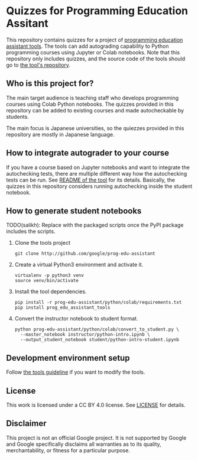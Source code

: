 # Quizzes for Programming Education Assitant

This repository contains quizzes for a project of
[programming education assistant tools](https://github.com/google/prog-edu-assistant).
The tools can add autograding capability to Python programming courses using
Jupyter or Colab notebooks.  Note that this repository only includes quizzes,
and the source code of the tools should go to
[the tool's repository](https://github.com/google/prog-edu-assistant).

## Who is this project for?

The main target audience is teaching staff who develops programming courses
using Colab Python notebooks. The quizzes provided in this repository
can be added to existing courses and made autocheckable by students.

The main focus is Japanese universities, so the quiezzes provided
in this repository are mostly in Japanese language.

## How to integrate autograder to your course

If you have a course based on Jupyter notebooks and want to integrate the
autochecking tests, there are multiple different way how the autochecking tests
can be run. See [README of the tool](https://github.com/google/prog-edu-assistant/blob/main/README.md#how-to-integrate-autograder-to-your-course) for its details.
Basically, the quizzes in this repository considers running autochecking inside
the student notebook.

## How to generate student notebooks

TODO(salikh): Replace with the packaged scripts once the PyPI package
includes the scripts.

1. Clone the tools project

   ```
   git clone http://github.com/google/prog-edu-assistant
   ```

2. Create a virtual Python3 environment and activate it.

   ```
   virtualenv -p python3 venv
   source venv/bin/activate
   ```

3. Install the tool dependencies.

   ```
   pip install -r prog-edu-assistant/python/colab/requirements.txt
   pip install prog_edu_assistant_tools
   ```

4. Convert the instructor notebook to student format.

   ```
   python prog-edu-assistant/python/colab/convert_to_student.py \
     --master_notebook instructor/python-intro.ipynb \
     --output_student_notebook student/python-intro-student.ipynb
   ```


## Development environment setup

Follow [the tools guideline](https://github.com/google/prog-edu-assistant/blob/main/SETUP.md)
if you want to modify the tools.

## License

This work is licensed under a CC BY 4.0 license. See [LICENSE](LICENSE) for details.

## Disclaimer

This project is not an official Google project. It is not supported by Google
and Google specifically disclaims all warranties as to its quality,
merchantability, or fitness for a particular purpose.
